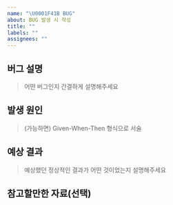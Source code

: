 ```yaml
---
name: "\U0001F41B BUG"
about: BUG 발생 시 작성
title: ""
labels: ""
assignees: ""
---
```


## 버그 설명

> 어떤 버그인지 간결하게 설명해주세요

## 발생 원인

> (가능하면) Given-When-Then 형식으로 서술

## 예상 결과

> 예상했던 정상적인 결과가 어떤 것이었는지 설명해주세요

## 참고할만한 자료(선택)